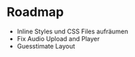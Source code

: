 # Roadmap

- Inline Styles und CSS Files aufräumen
- Fix Audio Upload and Player
- Guesstimate Layout